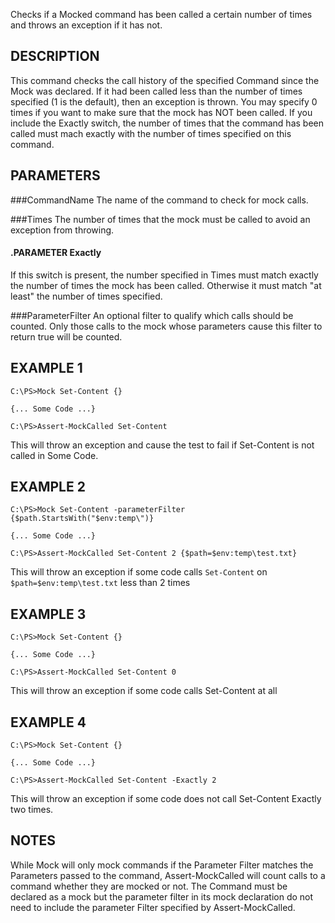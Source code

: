 Checks if a Mocked command has been called a certain number of times 
and throws an exception if it has not.

DESCRIPTION
------------
This command checks the call history of the specified Command since 
the Mock was declared. If it had been called less than the number of 
times specified (1 is the default), then an exception is thrown. You 
may specify 0 times if you want to make sure that the mock has NOT 
been called. If you include the Exactly switch, the number of times 
that the command has been called must mach exactly with the number of 
times specified on this command.

## PARAMETERS

###CommandName
The name of the command to check for mock calls.

###Times
The number of times that the mock must be called to avoid an exception 
from throwing.

#### .PARAMETER Exactly
If this switch is present, the number specified in Times must match 
exactly the number of times the mock has been called. Otherwise it 
must match "at least" the number of times specified.

###ParameterFilter
An optional filter to qualify which calls should be counted. Only those 
calls to the mock whose parameters cause this filter to return true 
will be counted.

EXAMPLE 1
-----------
````
C:\PS>Mock Set-Content {}

{... Some Code ...}

C:\PS>Assert-MockCalled Set-Content
````
This will throw an exception and cause the test to fail if Set-Content is not called in Some Code.

EXAMPLE 2
----------
````
C:\PS>Mock Set-Content -parameterFilter {$path.StartsWith("$env:temp\")}

{... Some Code ...}

C:\PS>Assert-MockCalled Set-Content 2 {$path=$env:temp\test.txt}
````
This will throw an exception if some code calls `Set-Content` on `$path=$env:temp\test.txt` less than 2 times 

EXAMPLE 3
-----------
````
C:\PS>Mock Set-Content {}

{... Some Code ...}

C:\PS>Assert-MockCalled Set-Content 0
````
This will throw an exception if some code calls Set-Content at all

EXAMPLE 4
-----------
````
C:\PS>Mock Set-Content {}

{... Some Code ...}

C:\PS>Assert-MockCalled Set-Content -Exactly 2
````
This will throw an exception if some code does not call Set-Content Exactly two times.

NOTES
-------
While Mock will only mock commands if the Parameter Filter
matches the Parameters passed to the command, Assert-MockCalled 
will count calls to a command whether they are mocked or not. 
The Command must be declared as a mock but the parameter 
filter in its mock declaration do not need to include the 
parameter Filter specified by Assert-MockCalled.
